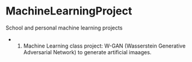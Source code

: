 # MachineLearningProject
School and personal machine learning projects
- 1. Machine Learning class project:  W-GAN (Wasserstein Generative Adversarial Network) to generate artificial imaages.
